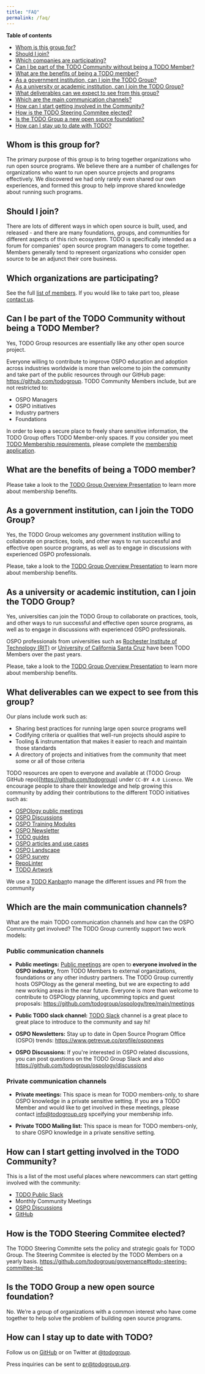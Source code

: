 ```yaml
---
title: "FAQ"
permalink: /faq/
---
```


**Table of contents**

- [Whom is this group for?](#whom-is-this-group-for)
- [Should I join?](#should-i-join)
- [Which companies are participating?](#which-companies-are-participating)
- [Can I be part of the TODO Community without being a TODO Member?](#can-i-be-part-of-the-todo-community-without-being-a-todo-member)
- [What are the benefits of being a TODO member?](#what-are-the-benefits-of-being-a-todo-member?)
- [As a government institution, can I join the TODO Group?](#as-a-government-institution-can-i-join-the-todo-group)
- [As a university or academic institution, can I join the TODO Group?](#as-a-university-or-academic-institution-can-i-join-the-todo-group)
- [What deliverables can we expect to see from this group?](#what-deliverables-can-we-expect-to-see-from-this-group)
- [Which are the main communication channels?](#which-are-the-main-communication-channels)
- [How can I start getting involved in the Community?](#how-can-i-start-getting-involved-in-the-community)
- [How is the TODO Steering Commitee elected?](#how-is-the-todo-steering-commitee-elected)
- [Is the TODO Group a new open source foundation?](#is-the-todo-group-a-new-open-source-foundation)
- [How can I stay up to date with TODO?](#how-can-i-stay-up-to-date-with-todo)


## Whom is this group for?

The primary purpose of this group is to bring together organizations who run open
source programs. We believe there are a number of challenges for organizations who
want to run open source projects and programs effectively. We discovered we had
only rarely even shared our own experiences, and formed this group to help
improve shared knowledge about running such programs.

## Should I join?

There are lots of different ways in which open source is built, used, and
released - and there are many foundations, groups, and communities for different
aspects of this rich ecosystem. TODO is specifically intended as a forum for
companies' open source program managers to come together. Members generally tend
to represent organizations who consider open source to be an adjunct their core
business.

## Which organizations are participating?

See the full [list of members](/members). If you would like to take part too,
please [contact us](/join).

## Can I be part of the TODO Community without being a TODO Member?

Yes, TODO Group resources are essentially like any other open source project.

Everyone willing to contribute to improve OSPO education and adoption across industries worldwide is more than welcome to join the community and take part of the public resources through our GitHub page: https://github.com/todogroup. TODO Community Members include, but are not restricted to:

* OSPO Managers
* OSPO initiatives
* Industry partners 
* Foundations

In order to keep a secure place to freely share sensitive information, the TODO Group offers TODO Member-only spaces. If you consider you meet [TODO Membership requirements](https://todogroup.org/join/), please complete the [membership application](https://joinnow.todogroup.org/).

## What are the benefits of being a TODO member?

Please take a look to the [TODO Group Overview Presentation](https://docs.google.com/presentation/d/1p4dhx0Dg8fZDO8yzp7nWC2r5WHyVH-jjSQM59lkKLdo/edit?usp=sharing) to learn more about membership benefits.

## As a government institution, can I join the TODO Group?

Yes, the TODO Group welcomes any government institution willing to collaborate on practices, tools, and other ways to run successful and effective open source programs, as well as to engage in discussions with experienced OSPO professionals.

Please, take a look to the [TODO Group Overview Presentation](https://docs.google.com/presentation/d/1p4dhx0Dg8fZDO8yzp7nWC2r5WHyVH-jjSQM59lkKLdo/edit?usp=sharing) to learn more about membership benefits.


## As a university or academic institution, can I join the TODO Group?

Yes, universities can join the TODO Group to collaborate on practices, tools, and other ways to run successful and effective open source programs, as well as to engage in discussions with experienced OSPO professionals.

OSPO professionals from universities such as [Rochester Institute of Technology (RIT)](https://www.rit.edu/research/open) or [University of California Santa Cruz](cross.ucsc.edu) have been TODO Members over the past years.

Please, take a look to the [TODO Group Overview Presentation](https://docs.google.com/presentation/d/1p4dhx0Dg8fZDO8yzp7nWC2r5WHyVH-jjSQM59lkKLdo/edit?usp=sharing) to learn more about membership benefits.

## What deliverables can we expect to see from this group?

Our plans include work such as:

* Sharing best practices for running large open source programs well
* Codifying criteria or qualities that well-run projects should aspire to
* Tooling & instrumentation that makes it easier to reach and maintain those standards
* A directory of projects and initiatives from the community that meet some or all of those criteria

TODO resources are open to everyone and available at (TODO Group GitHub repo)[https://github.com/todogroup] under `CC-BY 4.0 Licence`. We encourage people to share their knowledge and help growing this community by adding their contributions to the different TODO initiatives such as:

* [OSPOlogy public meetings](https://github.com/todogroup/ospology/tree/main/meetings)
* [OSPO Discussions](https://github.com/todogroup/ospology/discussions)
* [OSPO Training Modules](https://github.com/todogroup/ospo101)
* [OSPO Newsletter](https://github.com/todogroup/ospology/tree/main/newsletter)
* [TODO guides](https://github.com/todogroup/todogroup.org/tree/main/content/en/guides)
* [OSPO articles and use cases](https://github.com/todogroup/todogroup.org/tree/main/content/en/blog)
* [OSPO Landscape](https://github.com/todogroup/ospolandscape)
* [OSPO survey](https://github.com/todogroup/osposurvey)
* [RepoLinter](https://github.com/todogroup/repolinter)
* [TODO Artwork](https://github.com/todogroup/artwork)

We use a [TODO Kanban](https://github.com/todogroup/todogroup.org/projects/1)to manage the different issues and PR from the community


## Which are the main communication channels?

What are the main TODO communication channels and how can the OSPO Community get involved? The TODO Group currently support two work models:

### Public communication channels

* **Public meetings:** [Public meetings](https://community.linuxfoundation.org/todo-group/) are open to **everyone involved in the OSPO industry,** from TODO Members to external organizations, foundations or any other industry partners. The TODO Group currently hosts OSPOlogy as the general meeting, but we are expecting to add new working areas in the near future. Everyone is more than welcome to contribute to OSPOlogy planning, upcomming topics and guest proposals: https://github.com/todogroup/ospology/tree/main/meetings

* **Public TODO slack channel:** [TODO Slack](https://slack.todogroup.org/) channel is a great place to great place to introduce to the community and say hi!

* **OSPO Newsletters:** Stay up to date in Open Source Program Office (OSPO) trends: https://www.getrevue.co/profile/osponews

* **OSPO Discussions:** If you're interested in OSPO related discussions, you can post questions on the TODO Group Slack and also https://github.com/todogroup/ospology/discussions


### Private communication channels

* **Private meetings:** This space is mean for TODO members-only, to share OSPO knowledge in a private sensitive setting. If you are a TODO Member and would like to get involved in these meetings, please contact info@todogroup.org spceifying your membership info.

* **Private TODO Mailing list:** This space is mean for TODO members-only, to share OSPO knowledge in a private sensitive setting.

## How can I start getting involved in the TODO Community?

This is a list of the most useful places where newcommers can start getting involved with the community:

* [TODO Public Slack](https://slack.todogroup.org/) 
* Monthly Community Meetings
* [OSPO Discussions](https://github.com/todogroup/ospology/discussions)
* [GitHub](https://github.com/todogroup)

## How is the TODO Steering Commitee elected?

The TODO Steering Committe sets the policy and strategic goals for TODO Group. The Steering Commitee is elected by the TODO Members on a yearly basis.
https://github.com/todogroup/governance#todo-steering-committee-tsc

## Is the TODO Group a new open source foundation?

No. We’re a group of organizations with a common interest who have come together to help solve the problem of building open source programs.

## How can I stay up to date with TODO?

Follow us on [GitHub](https://github.com/todogroup) or on Twitter at [@todogroup](https://twitter.com/todogroup). 

Press inquiries can be sent to <pr@todogroup.org>. 
